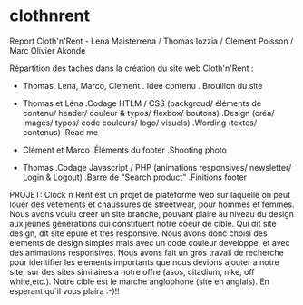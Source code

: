 # clothnrent
Report Cloth'n'Rent - Lena Maisterrena / Thomas Iozzia / Clement Poisson / Marc Olivier Akonde


Répartition des taches dans la création du site web Cloth'n'Rent :

  - Thomas, Lena, Marco, Clement
  . Idee contenu
  . Brouillon du site
  
  - Thomas et Léna
  .Codage HTLM / CSS (backgroud/ éléments de contenu/ header/ couleur & typos/ flexbox/ boutons)
  .Design (créa/ images/ typos/ code couleurs/ logo/ visuels)
  .Wording (textes/ contenus)
  .Read me
  
  - Clément et Marco
  .Éléments du footer
  .Shooting photo
  
   - Thomas
  .Codage Javascript / PHP (animations responsives/ newsletter/ Login & Logout)
  .Barre de "Search product"
  .Finitions footer
  
PROJET: 
Clock´n´Rent est un projet de plateforme web sur laquelle on peut louer des vetements et chaussures de streetwear, pour hommes et femmes. Nous avons voulu creer un site branche, pouvant plaire au niveau du design aux jeunes generations qui constituent notre coeur de cible. Qui dit site design, dit site epure et tres responsive. Nous avons donc choisi des elements de design simples mais avec un code couleur developpe, et avec des animations responsives. Nous avons fait un gros travail de recherche pour identifier les elements importants que nous devions ajouter a notre site, sur des sites similaires a notre offre (asos, citadium, nike, off white,etc.). Notre cible est le marche anglophone (site en anglais). En esperant qu´il vous plaira :-)!!
